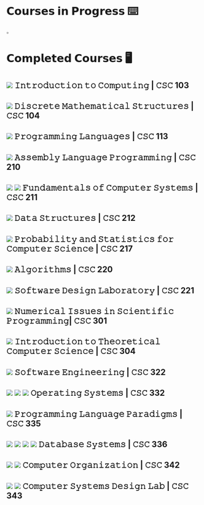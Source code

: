 # 𝗖𝗼𝘂𝗿𝘀𝗲𝘀 𝗶𝗻 𝗣𝗿𝗼𝗴𝗿𝗲𝘀𝘀 ⌨️
:white_small_square:

# 𝗖𝗼𝗺𝗽𝗹𝗲𝘁𝗲𝗱 𝗖𝗼𝘂𝗿𝘀𝗲𝘀 🖥️

## <img src= https://img.shields.io/badge/C%2B%2B-%20-lightgrey> 𝙸𝚗𝚝𝚛𝚘𝚍𝚞𝚌𝚝𝚒𝚘𝚗 𝚝𝚘 𝙲𝚘𝚖𝚙𝚞𝚝𝚒𝚗𝚐 | 𝙲𝚂𝙲 103

## <img src= https://img.shields.io/badge/math-%20-lightgrey> 𝙳𝚒𝚜𝚌𝚛𝚎𝚝𝚎 𝙼𝚊𝚝𝚑𝚎𝚖𝚊𝚝𝚒𝚌𝚊𝚕 𝚂𝚝𝚛𝚞𝚌𝚝𝚞𝚛𝚎𝚜 | 𝙲𝚂𝙲 104

## <img src= https://img.shields.io/badge/python-%20-lightgrey> 𝙿𝚛𝚘𝚐𝚛𝚊𝚖𝚖𝚒𝚗𝚐 𝙻𝚊𝚗𝚐𝚞𝚊𝚐𝚎𝚜 | 𝙲𝚂𝙲 113

## <img src= https://img.shields.io/badge/asm-%20-lightgrey> 𝙰𝚜𝚜𝚎𝚖𝚋𝚕𝚢 𝙻𝚊𝚗𝚐𝚞𝚊𝚐𝚎 𝙿𝚛𝚘𝚐𝚛𝚊𝚖𝚖𝚒𝚗𝚐 | 𝙲𝚂𝙲 210

## <img src= https://img.shields.io/badge/vhdl-%20-lightgrey> <img src= https://img.shields.io/badge/asm-%20-lightgrey> 𝙵𝚞𝚗𝚍𝚊𝚖𝚎𝚗𝚝𝚊𝚕𝚜 𝚘𝚏 𝙲𝚘𝚖𝚙𝚞𝚝𝚎𝚛 𝚂𝚢𝚜𝚝𝚎𝚖𝚜 | 𝙲𝚂𝙲 211

## <img src= https://img.shields.io/badge/C%2B%2B-%20-lightgrey> 𝙳𝚊𝚝𝚊 𝚂𝚝𝚛𝚞𝚌𝚝𝚞𝚛𝚎𝚜 | 𝙲𝚂𝙲 212

## <img src= https://img.shields.io/badge/math-%20-lightgrey>  𝙿𝚛𝚘𝚋𝚊𝚋𝚒𝚕𝚒𝚝𝚢 𝚊𝚗𝚍 𝚂𝚝𝚊𝚝𝚒𝚜𝚝𝚒𝚌𝚜 𝚏𝚘𝚛 𝙲𝚘𝚖𝚙𝚞𝚝𝚎𝚛 𝚂𝚌𝚒𝚎𝚗𝚌𝚎 | 𝙲𝚂𝙲 217

## <img src= https://img.shields.io/badge/python-%20-lightgrey> 𝙰𝚕𝚐𝚘𝚛𝚒𝚝𝚑𝚖𝚜 | 𝙲𝚂𝙲 220

## <img src= https://img.shields.io/badge/java-%20-lightgrey> 𝚂𝚘𝚏𝚝𝚠𝚊𝚛𝚎 𝙳𝚎𝚜𝚒𝚐𝚗 𝙻𝚊𝚋𝚘𝚛𝚊𝚝𝚘𝚛𝚢 | 𝙲𝚂𝙲 221

## <img src= https://img.shields.io/badge/math-%20-lightgrey> 𝙽𝚞𝚖𝚎𝚛𝚒𝚌𝚊𝚕 𝙸𝚜𝚜𝚞𝚎𝚜 𝚒𝚗 𝚂𝚌𝚒𝚎𝚗𝚝𝚒𝚏𝚒𝚌 𝙿𝚛𝚘𝚐𝚛𝚊𝚖𝚖𝚒𝚗𝚐| 𝙲𝚂𝙲 301

## <img src= https://img.shields.io/badge/math-%20-lightgrey> 𝙸𝚗𝚝𝚛𝚘𝚍𝚞𝚌𝚝𝚒𝚘𝚗 𝚝𝚘 𝚃𝚑𝚎𝚘𝚛𝚎𝚝𝚒𝚌𝚊𝚕 𝙲𝚘𝚖𝚙𝚞𝚝𝚎𝚛 𝚂𝚌𝚒𝚎𝚗𝚌𝚎 | 𝙲𝚂𝙲 304

## <img src= https://img.shields.io/badge/C%2B%2B-%20-lightgrey> 𝚂𝚘𝚏𝚝𝚠𝚊𝚛𝚎 𝙴𝚗𝚐𝚒𝚗𝚎𝚎𝚛𝚒𝚗𝚐 | 𝙲𝚂𝙲 322

## <img src= https://img.shields.io/badge/html-%20-lightgrey> <img src= https://img.shields.io/badge/css-%20-lightgrey> <img src= https://img.shields.io/badge/mysql-%20-lightgrey> 𝙾𝚙𝚎𝚛𝚊𝚝𝚒𝚗𝚐 𝚂𝚢𝚜𝚝𝚎𝚖𝚜 | 𝙲𝚂𝙲 332

## <img src= https://img.shields.io/badge/scheme-%20-lightgrey> 𝙿𝚛𝚘𝚐𝚛𝚊𝚖𝚖𝚒𝚗𝚐 𝙻𝚊𝚗𝚐𝚞𝚊𝚐𝚎 𝙿𝚊𝚛𝚊𝚍𝚒𝚐𝚖𝚜 | 𝙲𝚂𝙲 335

## <img src= https://img.shields.io/badge/mysql-%20-lightgrey> <img src= https://img.shields.io/badge/php-%20-lightgrey> <img src= https://img.shields.io/badge/html-%20-lightgrey> <img src= https://img.shields.io/badge/css-%20-lightgrey> 𝙳𝚊𝚝𝚊𝚋𝚊𝚜𝚎 𝚂𝚢𝚜𝚝𝚎𝚖𝚜 | 𝙲𝚂𝙲 336

## <img src= https://img.shields.io/badge/vhdl-%20-lightgrey> <img src= https://img.shields.io/badge/asm-%20-lightgrey> 𝙲𝚘𝚖𝚙𝚞𝚝𝚎𝚛 𝙾𝚛𝚐𝚊𝚗𝚒𝚣𝚊𝚝𝚒𝚘𝚗 | 𝙲𝚂𝙲 342

## <img src= https://img.shields.io/badge/vhdl-%20-lightgrey> <img src= https://img.shields.io/badge/asm-%20-lightgrey> 𝙲𝚘𝚖𝚙𝚞𝚝𝚎𝚛 𝚂𝚢𝚜𝚝𝚎𝚖𝚜 𝙳𝚎𝚜𝚒𝚐𝚗 𝙻𝚊𝚋 | 𝙲𝚂𝙲 343

